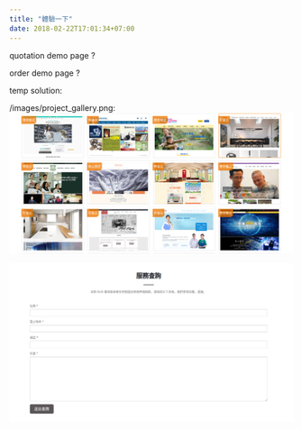 ```yaml
---
title: "體驗一下"
date: 2018-02-22T17:01:34+07:00
---
```


quotation demo page ?

order demo page ?

temp solution:

/images/project_gallery.png:
![](/images/project_gallery.png)

![](/images/service_enquiry.png)
